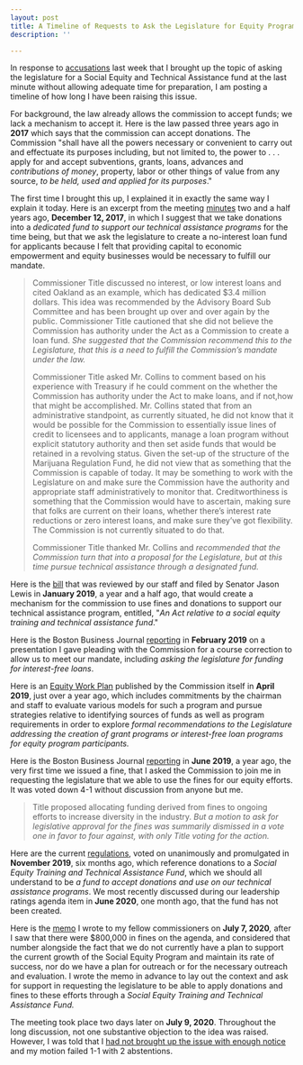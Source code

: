 ```yaml
---
layout: post
title: A Timeline of Requests to Ask the Legislature for Equity Program Funding
description: ''

---
```

In response to [accusations](https://www.masslive.com/marijuana/2020/07/massachusetts-marijuana-could-fines-and-donations-support-the-states-equity-program-cannabis-regulators-say-further-discussion-needed.html) last week that I brought up the topic of asking the legislature for a Social Equity and Technical Assistance fund at the last minute without allowing adequate time for preparation, I am posting a timeline of how long I have been raising this issue.

For background, the law already allows the commission to accept funds; we lack a mechanism to accept it. Here is the law passed three years ago in **2017** which says that the commission can accept donations. The Commission "shall have all the powers necessary or convenient to carry out and effectuate its purposes including, but not limited to, the power to . . . apply for and accept subventions, grants, loans, advances and _contributions of money_, property, labor or other things of value from any source, _to be held, used and applied for its purposes_."

The first time I brought this up, I explained it in exactly the same way I explain it today. Here is an excerpt from the meeting [minutes](https://mass-cannabis-control.com/wp-content/uploads/2018/01/2017.12.12-Meeting-Minutes.FINAL_.pdf) two and a half years ago, **December 12, 2017**, in which I suggest that we take donations into a _dedicated fund to support our technical assistance programs_ for the time being, but that we ask the legislature to create a no-interest loan fund for applicants because I felt that providing capital to economic empowerment and equity businesses would be necessary to fulfill our mandate.

> Commissioner Title discussed no interest, or low interest loans and cited Oakland as an example, which has dedicated $3.4 million dollars. This idea was recommended by the Advisory Board Sub Committee and has been brought up over and over again by the public. Commissioner Title cautioned that she did not believe the Commission has authority under the Act as a Commission to create a loan fund. _She suggested that the Commission recommend this to the Legislature, that this is a need to fulfill the Commission’s mandate under the law._
>
> Commissioner Title asked Mr. Collins to comment based on his experience with Treasury if he could comment on the whether the Commission has authority under the Act to make loans, and if not,how that might be accomplished. Mr. Collins stated that from an administrative standpoint, as currently situated, he did not know that it would be possible for the Commission to essentially issue lines of credit to licensees and to applicants, manage a loan program without explicit statutory authority and then set aside funds that would be retained in a revolving status. Given the set-up of the structure of the Marijuana Regulation Fund, he did not view that as something that the Commission is capable of today. It may be something to work with the Legislature on and make sure the Commission have the authority and appropriate staff administratively to monitor that. Creditworthiness is something that the Commission would have to ascertain, making sure that folks are current on their loans, whether there’s interest rate reductions or zero interest loans, and make sure they’ve got flexibility. The Commission is not currently situated to do that.
>
> Commissioner Title thanked Mr. Collins and _recommended that the Commission turn that into a proposal for the Legislature, but at this time pursue technical assistance through a designated fund._

Here is the [bill](https://malegislature.gov/Bills/191/S1708) that was reviewed by our staff and filed by Senator Jason Lewis in **January 2019**, a year and a half ago, that would create a mechanism for the commission to use fines and donations to support our technical assistance program, entitled, "_An Act relative to a social equity training and technical assistance fund_."

Here is the Boston Business Journal [reporting](https://www.bizjournals.com/boston/news/2019/02/21/cannabis-commission-explores-interest-free-loans.html) in **February 2019** on a presentation I gave pleading with the Commission for a course correction to allow us to meet our mandate, including _asking the legislature for funding for interest-free loans_.

Here is an [Equity Work Plan](https://mass-cannabis-control.com/wp-content/uploads/Equity-Work-Plan-1.pdf) published by the Commission itself in **April 2019**, just over a year ago, which includes commitments by the chairman and staff to evaluate various models for such a program and pursue strategies relative to identifying sources of funds as well as program requirements in order to explore _formal recommendations to the Legislature addressing the creation of grant programs or interest-free loan programs for equity program participants._

Here is the Boston Business Journal [reporting](reporting) in **June 2019**, a year ago, the very first time we issued a fine, that I asked the Commission to join me in requesting the legislature that we able to use the fines for our equity efforts. It was voted down 4-1 without discussion from anyone but me.

> Title proposed allocating funding derived from fines to ongoing efforts to increase diversity in the industry. _But a motion to ask for legislative approval for the fines was summarily dismissed in a vote one in favor to four against, with only Title voting for the action._

Here are the current [regulations](https://mass-cannabis-control.com/wp-content/uploads/2019/11/Fall_2019_Adult_Regs_500.pdf), voted on unanimously and promulgated in **November 2019**, six months ago, which reference donations to a _Social Equity Training and Technical Assistance Fund_, which we should all understand to be _a fund to accept donations and use on our technical assistance programs_. We most recently discussed during our leadership ratings agenda item in **June 2020**, one month ago, that the fund has not been created.

Here is the [memo](https://www.shaleentitle.com/fines-and-donations-memo.pdf) I wrote to my fellow commissioners on **July 7, 2020**_,_ after I saw that there were $800,000 in fines on the agenda, and considered that number alongside the fact that we do not currently have a plan to support the current growth of the Social Equity Program and maintain its rate of success, nor do we have a plan for outreach or for the necessary outreach and evaluation. I wrote the memo in advance to lay out the context and ask for support in requesting the legislature to be able to apply donations and fines to these efforts through a _Social Equity Training and Technical Assistance Fund._

The meeting took place two days later on **July 9, 2020**. Throughout the long discussion, not one substantive objection to the idea was raised. However, I was told that I [had not brought up the issue with enough notice](https://twitter.com/_shesthatgirl/status/1281359037674684416?s=21) and my motion failed 1-1 with 2 abstentions.